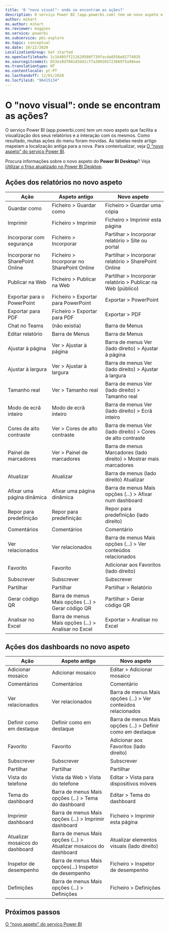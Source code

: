 ```yaml
---
title: 'O "novo visual": onde se encontram as ações?'
description: O serviço Power BI (app.powerbi.com) tem um novo aspeto e muitas ações foram movidas. Este artigo apresenta tabelas que mapeiam as localizações antigas para as novas.
author: mihart
ms.author: mihart
ms.reviewer: maggies
ms.service: powerbi
ms.subservice: pbi-explore
ms.topic: conceptual
ms.date: 10/22/2020
LocalizationGroup: Get started
ms.openlocfilehash: 1c16405ff211620580f739facda8556e81774935
ms.sourcegitcommit: 653e18d7041d3dd1cf7a38010372366975a98eae
ms.translationtype: HT
ms.contentlocale: pt-PT
ms.lasthandoff: 12/01/2020
ms.locfileid: "96415134"
---
```

# <a name="the-new-look-where-did-the-actions-go"></a>O "novo visual": onde se encontram as ações?

O serviço Power BI (app.powerbi.com) tem um novo aspeto que facilita a visualização dos seus relatórios e a interação com os mesmos. Como resultado, muitas ações do menu foram movidas. As tabelas neste artigo mapeiam a localização antiga para a nova. Para contextualizar, veja [O “novo aspeto” do serviço Power BI](service-new-look.md).

Procura informações sobre o novo aspeto do **Power BI Desktop**? Veja [Utilizar o friso atualizado no Power BI Desktop](../create-reports/desktop-ribbon.md).

## <a name="report-actions-in-the-new-look"></a>Ações dos relatórios no novo aspeto

|Ação  |Aspeto antigo |Novo aspeto  |
|---------|---------|---------|
| Guardar como | Ficheiro > Guardar como  | Ficheiro > Guardar uma cópia |
| Imprimir | Ficheiro > Imprimir | Ficheiro > Imprimir esta página |
| Incorporar com segurança | Ficheiro > Incorporar | Partilhar > Incorporar relatório > Site ou portal |
| Incorporar no SharePoint Online | Ficheiro > Incorporar no SharePoint Online | Partilhar > Incorporar relatório > SharePoint Online |
| Publicar na Web | Ficheiro > Publicar na Web | Partilhar > Incorporar relatório > Publicar na Web (público) |
| Exportar para o PowerPoint | Ficheiro > Exportar para PowerPoint | Exportar > PowerPoint |
| Exportar para PDF | Ficheiro > Exportar para PDF | Exportar > PDF |
| Chat no Teams | (não existia) | Barra de Menus |
|Editar relatório  | Barra de Menus   | Barra de Menus |
| Ajustar à página | Ver > Ajustar à página | Barra de menus Ver (lado direito) > Ajustar à página |
| Ajustar à largura | Ver > Ajustar à largura | Barra de menus Ver (lado direito) > Ajustar à largura |
| Tamanho real | Ver > Tamanho real | Barra de menus Ver (lado direito) > Tamanho real |
| Modo de ecrã inteiro | Modo de ecrã inteiro | Barra de menus Ver (lado direito) > Ecrã inteiro |
| Cores de alto contraste | Ver > Cores de alto contraste | Barra de menus Ver (lado direito) > Cores de alto contraste |
| Painel de marcadores | Ver > Painel de marcadores |  Barra de menus Marcadores (lado direito) > Mostrar mais marcadores |
| Atualizar | Atualizar | Barra de menus (lado direito) Atualizar |
| Afixar uma página dinâmica | Afixar uma página dinâmica | Barra de menus Mais opções (...) > Afixar num dashboard |
| Repor para predefinição | Repor para predefinição | Repor para predefinição (lado direito) |
| Comentários | Comentários | Comentário |
| Ver relacionados | Ver relacionados | Barra de menus Mais opções (...) > Ver conteúdos relacionados |
| Favorito | Favorito | Adicionar aos Favoritos (lado direito) |
| Subscrever | Subscrever |Subscrever |
| Partilhar | Partilhar | Partilhar > Relatório |
| Gerar código QR | Barra de menus Mais opções (...) > Gerar código QR | Partilhar > Gerar código QR |
| Analisar no Excel | Barra de menus Mais opções (...) > Analisar no Excel | Exportar > Analisar no Excel |


## <a name="dashboard-actions-in-the-new-look"></a>Ações dos dashboards no novo aspeto

|Ação  |Aspeto antigo  |Novo aspeto  |
|---------|---------|---------|
| Adicionar mosaico | Adicionar mosaico | Editar > Adicionar mosaico |
| Comentários | Comentários | Comentário |
| Ver relacionados | Ver relacionados | Barra de menus Mais opções (...) > Ver conteúdos relacionados |
| Definir como em destaque | Definir como em destaque| Barra de menus Mais opções (...) > Definir como em destaque|
| Favorito | Favorito | Adicionar aos Favoritos (lado direito) |
| Subscrever | Subscrever |Subscrever |
| Partilhar | Partilhar | Partilhar |
| Vista do telefone | Vista da Web > Vista do telefone | Editar > Vista para dispositivos móveis |
| Tema do dashboard | Barra de menus Mais opções (...) > Tema do dashboard | Editar > Tema do dashboard |
| Imprimir dashboard | Barra de menus Mais opções (...) > Imprimir dashboard | Ficheiro > Imprimir esta página |
| Atualizar mosaicos do dashboard | Barra de menus Mais opções (...) > Atualizar mosaicos do dashboard | Atualizar elementos visuais (lado direito) |
| Inspetor de desempenho | Barra de menus Mais opções(...) Inspetor de desempenho | Ficheiro > Inspetor de desempenho |
| Definições | Barra de menus Mais opções (...) > Definições | Ficheiro > Definições |

## <a name="next-steps"></a>Próximos passos

[O “novo aspeto” do serviço Power BI](service-new-look.md)
